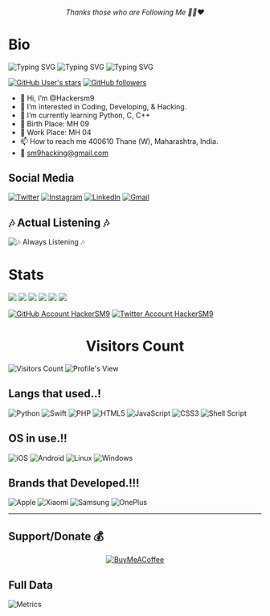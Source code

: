 <h6 align="center">Thanks those who are Following Me 🙏🏻❤️</h6>
<h1>Bio</h1>

![Typing SVG](https://readme-typing-svg.herokuapp.com?font=Splash&pause=600&color=72DDF7&width=305&lines=Hi+HackerSM9+Here+%F0%9F%91%8B%F0%9F%8F%BB+..!!)
![Typing SVG](https://readme-typing-svg.herokuapp.com?font=Rye&pause=600&color=4BF7C5FF&width=255&height=30&lines=Professional+Hacker+%F0%9F%91%A8%F0%9F%8F%BB%E2%80%8D%F0%9F%92%BB)
![Typing SVG](https://readme-typing-svg.herokuapp.com?font=Times+New+Roman&size=19&pause=500&color=46F749&background=C7FFA500&width=235&height=30&lines=Android+%26+IOS+Developer+%F0%9F%91%A8%F0%9F%8F%BB%E2%80%8D%F0%9F%92%BB+)

<a href="https://GitHub.com/HackerSM9/"><img alt="GitHub User's stars" src="https://img.shields.io/github/stars/HackerSM9?style=social"></a> <a href="https://github.com/HackerSM9?tab=followers"><img alt="GitHub followers" src="https://img.shields.io/github/followers/HackerSM9?style=social"></a>

- 👋 Hi, I’m @Hackersm9
- 👀 I’m interested in Coding, Developing, & Hacking.
- 🌱 I’m currently learning Python, C, C++
- 🎂 Birth Place: MH 09
- 💼 Work Place: MH 04
- 📫 How to reach me 400610 Thane (W), Maharashtra, India.
- 📧 sm9hacking@gmail.com

## Social Media

<a href="https://twitter.com/HackerSM9_"><img alt="Twitter" src="https://img.shields.io/badge/Twitter-%231DA1F2.svg?style=for-the-badge&logo=twitter&logoColor=white"></a>
<a href="https://instagram.com/HackerSM9/"><img alt="Instagram" src="https://img.shields.io/badge/Instagram-%23E4405F.svg?style=for-the-badge&logo=Instagram&logoColor=white"></a>
<a href="https://www.linkedin.com/in/samarth-magdum-bb66a1221"><img alt="LinkedIn" src="https://img.shields.io/badge/linkedin-%230077B5.svg?style=for-the-badge&logo=linkedin&logoColor=white"></a>
<a href="mailto:sm9hacking@gmail.com"><img alt="Gmail" src="https://img.shields.io/badge/Gmail-D14836?style=for-the-badge&logo=gmail&logoColor=white"></a>

## 🎶 Actual Listening 🎶

<img alt="🎶 Always Listening 🎶" src="https://hackersm9.github.io/SVG/kgf2.svg?sanitize=true"><a href="https://spotify-github-profile.vercel.app/api/view?uid=5ag202z07hrwwfxqbjbfafyuf&redirect=true"></a>

<p align="center">
<h1>Stats</h1>
<img src="https://cr-ss-service.azurewebsites.net/api/ScreenShot?widget=summary&username=HackerSM9&badges=2&show-avatar=false&style=--header-bg-color:%23000;--border-radius:10px">
<a href="https://github-readme-stats.vercel.app/api?username=hackersm9&show_icons=true&include_all_commits=true&theme=react&cache_seconds=3200&hide_border=true"><img src="https://github-readme-stats.vercel.app/api?username=hackersm9&show_icons=true&include_all_commits=true&theme=react&cache_seconds=3400&hide_border=false"><a/>
<img src="https://github-profile-trophy.vercel.app/?username=HackerSM9&row=2&column=3&theme=onedark&no-frame=true">
<img src="https://github-readme-streak-stats.herokuapp.com?user=HackerSM9&theme=violet-punch">
<img src="https://cr-skills-chart-widget.azurewebsites.net/api/api?username=HackerSM9&skills=&show-other-skills=true">
<a href="https://github-readme-stats.vercel.app/api/top-langs/?username=hackersm9&theme=react&hide_border=true&cache_seconds=3200"><img src="https://github-readme-stats.vercel.app/api/top-langs/?username=hackersm9&langs_count=20&theme=react&hide_border=false?sanitize=true"></a>

</p>
<a href="https://github.com/Hackersm9/"><img src="https://img.shields.io/badge/github-HackerSM9-black.svg?style=social&logo=github"
alt="GitHub Account HackerSM9"></a>
<a href="https://twitter.com/HackerSM9_/"><img src="https://img.shields.io/badge/Twitter-HackerSM9__-black.svg?style=social&logo=twitter"
alt="Twitter Account HackerSM9"></a>

<h1 align="center">Visitors Count</h1>

![Visitors Count](https://profile-counter.glitch.me/HackerSM9/count.svg)
![Profile's View](https://komarev.com/ghpvc/?username=HackerSM9&color=blueviolet)

## Langs that used..!

![Python](https://img.shields.io/badge/python-3670A0?style=for-the-badge&logo=python&logoColor=ffdd54)
![Swift](https://img.shields.io/badge/swift-F54A2A?style=for-the-badge&logo=swift&logoColor=white)
![PHP](https://img.shields.io/badge/php-%23777BB4.svg?style=for-the-badge&logo=php&logoColor=white)
![HTML5](https://img.shields.io/badge/html5-%23E34F26.svg?style=for-the-badge&logo=html5&logoColor=white)
![JavaScript](https://img.shields.io/badge/javascript-%23323330.svg?style=for-the-badge&logo=javascript&logoColor=%23F7DF1E)
![CSS3](https://img.shields.io/badge/css3-%231572B6.svg?style=for-the-badge&logo=css3&logoColor=white)
![Shell Script](https://img.shields.io/badge/shell_script-%23121011.svg?style=for-the-badge&logo=gnu-bash&logoColor=white)

## OS in use.!!

![iOS](https://img.shields.io/badge/IOS-000000?style=for-the-badge&logo=apple&logoColor=white)
![Android](https://img.shields.io/badge/Android-3DDC84?style=for-the-badge&logo=android&logoColor=white)
![Linux](https://img.shields.io/badge/Linux-FCC624?style=for-the-badge&logo=linux&logoColor=black)
![Windows](https://img.shields.io/badge/Windows-0078D6?style=for-the-badge&logo=windows&logoColor=white)

## Brands that Developed.!!!

![Apple](https://img.shields.io/badge/Apple-%23000000.svg?style=for-the-badge&logo=apple&logoColor=white)
![Xiaomi](https://img.shields.io/badge/Xiaomi-%23FF6900.svg?style=for-the-badge&logo=xiaomi&logoColor=white)
![Samsung](https://img.shields.io/badge/Samsung-%231428A0.svg?style=for-the-badge&logo=samsung&logoColor=white)
![OnePlus](https://img.shields.io/badge/OnePlus-%23F5010C.svg?style=for-the-badge&logo=oneplus&logoColor=white)

<hr>

## Support/Donate 💰
<center align="center"><a href="https://t.co/av9GnEYPgn"> 
<img alt="BuyMeACoffee" align="center" src="https://img.shields.io/badge/Buy%20Me%20a%20Coffee-ffdd00?style=for-the-badge&logo=buy-me-a-coffee&logoColor=black">
</a></center>

## Full Data 
![Metrics](https://metrics.lecoq.io/HackerSM9?template=classic&base.indepth=true&repositories.forks=true&isocalendar=1&languages=1&introduction=1&repositories=1&achievements=1&gists=1&tweets=1&base=header%2C%20activity%2C%20community%2C%20repositories%2C%20metadata&base.indepth=true&base.hireable=false&base.skip=false&repositories.batch=100&repositories.forks=true&repositories.affiliations=owner&isocalendar=false&isocalendar.duration=full-year&languages=false&languages.limit=8&languages.threshold=0%25&languages.other=false&languages.colors=github&languages.sections=most-used&languages.indepth=false&languages.analysis.timeout=15&languages.categories=markup%2C%20programming&languages.recent.categories=markup%2C%20programming&languages.recent.load=300&languages.recent.days=14&introduction=false&introduction.title=true&repositories=false&repositories.pinned=6&repositories.starred=1000&repositories.random=1000&repositories.order=featured%2C%20pinned%2C%20random&achievements=true&achievements.threshold=C&achievements.secrets=true&achievements.display=detailed&achievements.limit=100&gists=false&tweets=false&tweets.user=.user.twitter&tweets.attachments=false&tweets.limit=2&config.timezone=Asia%2FCalcutta?sanitize=true)
